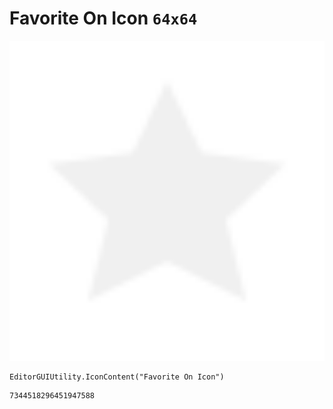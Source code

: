 # Favorite On Icon `64x64`
<img src="/img/Favorite%20On%20Icon.png" width=512 height=512>

``` CSharp
EditorGUIUtility.IconContent("Favorite On Icon")
```
```
7344518296451947588
```
